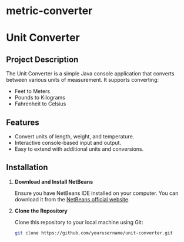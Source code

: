 # metric-converter

# Unit Converter

## Project Description

The Unit Converter is a simple Java console application that converts between various units of measurement. It supports converting:

- Feet to Meters
- Pounds to Kilograms
- Fahrenheit to Celsius

## Features

- Convert units of length, weight, and temperature.
- Interactive console-based input and output.
- Easy to extend with additional units and conversions.

## Installation

1. **Download and Install NetBeans**

   Ensure you have NetBeans IDE installed on your computer. You can download it from the [NetBeans official website](https://netbeans.apache.org/download/index.html).

2. **Clone the Repository**

   Clone this repository to your local machine using Git:

   ```bash
   git clone https://github.com/yourusername/unit-converter.git
